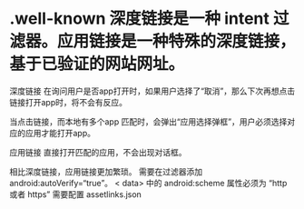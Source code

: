 # .well-known  深度链接是一种 intent 过滤器。应用链接是一种特殊的深度链接，基于已验证的网站网址。
深度链接
在询问用户是否app打开时，如果用户选择了“取消”，那么下次再想点击链接打开app时，将不会有反应。

当点击链接，而本地有多个app 匹配时，会弹出“应用选择弹框”，用户必须选择对应的应用才能打开app。

应用链接
直接打开匹配的应用，不会出现对话框。

相比深度链接，应用链接更加繁琐。
需要在过滤器添加 android:autoVerify=“true”。
< data> 中的 android:scheme 属性必须为 “http 或者 https”
需要配置 assetlinks.json
